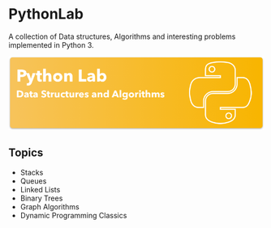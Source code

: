 # PythonLab
A collection of Data structures, Algorithms and interesting problems implemented in Python 3.

![logo](https://github.com/AamirAnwar/PythonLab/raw/master/Github_Art.png)

## Topics

- Stacks
- Queues
- Linked Lists
- Binary Trees
- Graph Algorithms
- Dynamic Programming Classics
